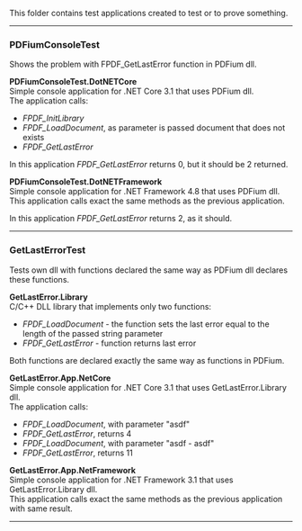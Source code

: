 This folder contains test applications created to test or to prove something.

***

### PDFiumConsoleTest
Shows the problem with FPDF_GetLastError function in PDFium dll.  

**PDFiumConsoleTest.DotNETCore**  
Simple console application for .NET Core 3.1 that uses PDFium dll.  
The application calls:
- *FPDF_InitLibrary*
- *FPDF_LoadDocument*, as parameter is passed document that does not exists
- *FPDF_GetLastError*  

In this application *FPDF_GetLastError* returns 0, but it should be 2 returned.

**PDFiumConsoleTest.DotNETFramework**  
Simple console application for .NET Framework 4.8 that uses PDFium dll.
This application calls exact the same methods as the previous application.  

In this application *FPDF_GetLastError* returns 2, as it should.

***

### GetLastErrorTest
Tests own dll with functions declared the same way as PDFium dll declares these functions.  

**GetLastError.Library**  
C/C++ DLL library that implements only two functions:
- *FPDF_LoadDocument* - the function sets the last error equal to the length of the passed string parameter
- *FPDF_GetLastError* - function returns last error  

Both functions are declared exactly the same way as functions in PDFium.

**GetLastError.App.NetCore**  
Simple console application for .NET Core 3.1 that uses GetLastError.Library dll.  
The application calls:
- *FPDF_LoadDocument*, with parameter "asdf"
- *FPDF_GetLastError*, returns 4
- *FPDF_LoadDocument*, with parameter "asdf - asdf"
- *FPDF_GetLastError*, returns 11


**GetLastError.App.NetFramework**  
Simple console application for .NET Framework 3.1 that uses GetLastError.Library dll.  
This application calls exact the same methods as the previous application with same result.  

***

